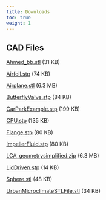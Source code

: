 ```yaml
---
title: Downloads
toc: true
weight: 1
---
```


## CAD Files

[Ahmed_bb.stl](/files/Ahmed_bb.stl) (31 KB)

[Airfoil.stp](/files/Airfoil.stp) (74 KB)

[Airplane.stl](/files/Airplane.stl) (6.3 MB)

[ButterflyValve.stp](/files/ButterflyValve.stp) (84 KB)

[CarParkExample.stp](/files/CarParkExample.stp) (199 KB)

[CPU.stp](/files/CPU.stp) (135 KB)

[Flange.stp](/files/Flange.STEP) (80 KB)

[ImpellerFluid.stp](/files/ImpellerFluid.stp) (80 KB)

[LCA_geometrysimplified.zip](/files/LCA_geometrysimplified.zip) (6.3 MB)

[LidDriven.stp](/files/LidDriven.stp) (14 KB)

[Sphere.stl](/files/Sphere.stl) (48 KB)

[UrbanMicroclimateSTLFile.stl](/files/UrbanMicroclimateSTLFile.stl) (34 KB)

